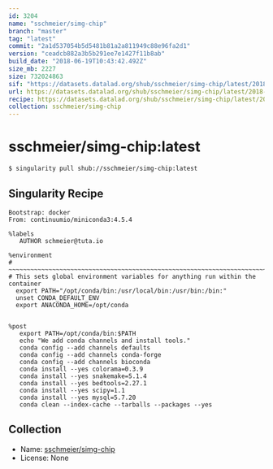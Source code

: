 ```yaml
---
id: 3204
name: "sschmeier/simg-chip"
branch: "master"
tag: "latest"
commit: "2a1d537054b5d5481b81a2a811949c88e96fa2d1"
version: "ceadcb882a3b5b291ee7e1427f11b8ab"
build_date: "2018-06-19T10:43:42.492Z"
size_mb: 2227
size: 732024863
sif: "https://datasets.datalad.org/shub/sschmeier/simg-chip/latest/2018-06-19-2a1d5370-ceadcb88/ceadcb882a3b5b291ee7e1427f11b8ab.simg"
url: https://datasets.datalad.org/shub/sschmeier/simg-chip/latest/2018-06-19-2a1d5370-ceadcb88/
recipe: https://datasets.datalad.org/shub/sschmeier/simg-chip/latest/2018-06-19-2a1d5370-ceadcb88/Singularity
collection: sschmeier/simg-chip
---
```


# sschmeier/simg-chip:latest

```bash
$ singularity pull shub://sschmeier/simg-chip:latest
```

## Singularity Recipe

```singularity
Bootstrap: docker
From: continuumio/miniconda3:4.5.4

%labels
   AUTHOR schmeier@tuta.io

%environment
# ~~~~~~~~~~~~~~~~~~~~~~~~~~~~~~~~~~~~~~~~~~~~~~~~~~~~~~~~~~~~~~~~~~~~~~~~~~~~~
# This sets global environment variables for anything run within the container
  export PATH="/opt/conda/bin:/usr/local/bin:/usr/bin:/bin:"
  unset CONDA_DEFAULT_ENV
  export ANACONDA_HOME=/opt/conda


%post
   export PATH=/opt/conda/bin:$PATH
   echo "We add conda channels and install tools."
   conda config --add channels defaults
   conda config --add channels conda-forge
   conda config --add channels bioconda
   conda install --yes colorama=0.3.9
   conda install --yes snakemake=5.1.4
   conda install --yes bedtools=2.27.1
   conda install --yes scipy=1.1
   conda install --yes mysql=5.7.20
   conda clean --index-cache --tarballs --packages --yes
```

## Collection

 - Name: [sschmeier/simg-chip](https://github.com/sschmeier/simg-chip)
 - License: None

